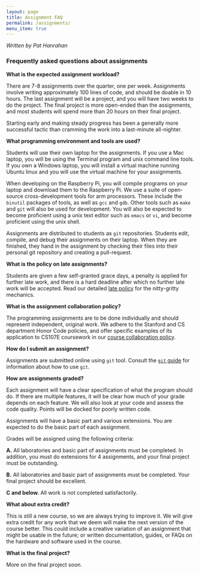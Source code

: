 ```yaml
---
layout: page
title: Assignment FAQ
permalink: /assignments/
menu_item: true
---
```


*Written by Pat Hanrahan*

### Frequently asked questions about assignments

**What is the expected assignment workload?**

There are 7-8 assignments over the quarter, one per week.
Assignments involve writing approximately 100 lines of code,
and should be doable in 10 hours.
The last assignment will be a project, 
and you will have two weeks to do the project. 
The final project is more open-ended than the assignments,
and most students will spend more than 20 hours on their final project.

Starting early and making steady progress has been a generally more successful tactic than cramming the work into a last-minute all-nighter.

**What programming environment and tools are used?**

Students will use their own laptop for the assignments.
If you use a Mac laptop,
you will be using the Terminal program and unix command line tools.
If you own a Windows laptop,
you will install a virtual machine running Ubuntu linux 
and you will use the virtual machine for your assignments.

When developing on the Raspberry Pi,
you will compile programs on your laptop and download them to the Raspberry Pi.
We use a suite of open-source cross-development tools for arm processors.
These include the `binutil` packages of tools,
as well as `gcc` and `gdb`.
Other tools such as `make` and `git` will also be used for development.
You will also be expected to become proficient using 
a unix text editor such as `emacs` or `vi`,
and become proficient using the unix shell.

Assignments are distributed to students as `git` repositories.
Students edit, compile, and debug their assignments on their laptop.
When they are finished, 
they hand in the assignment by checking their files 
into their personal git repository and creating a pull-request.

**What is the policy on late assignments?**

Students are given a few self-granted grace days,
a penalty is applied for further late work,
and there is a hard deadline after which no further late work will be accepted.
Read our detailed [late policy](late.md) for the nitty-gritty mechanics.

**What is the assignment collaboration policy?**

The programming assignments are to be done individually 
and should represent independent, original work.
We adhere to the Stanford and CS department Honor Code policies,
and offer specific examples of its application 
to CS107E coursework in our [course collaboration policy](collaboration.md).

**How do I submit an assignment?**

Assignments are submitted online using `git` tool. 
Consult the [`git` guide](guides/git.md) 
for information about how to use `git`.

**How are assignments graded?**

Each assignment will have a clear specification of what the program should do.
If there are multiple features, 
it will be clear how much of your grade depends on each feature.
We will also look at your code and assess the code quality.
Points will be docked for poorly written code.

Assignments will have a basic part and various extensions. 
You are expected to do the basic part of each assignment.

Grades will be assigned using the following criteria:

**A.** All laboratories and basic part of assignments must be completed.
In addition, you must do extensions for 4 assignments, and your final
project must be outstanding.

**B.** All laboratories and basic part of assignments must be completed.
Your final project should be excellent.

**C and below.** All work is not completed satisfactorily.


**What about extra credit?**

This is still a new course, so we are always trying to improve it. We will give
extra credit for any work that we deem will make the next version
of the course better. This could include a creative variation of
an assignment that might be usable in the future; or written documentation,
guides, or FAQs on the hardware and software used in the course.

**What is the final project?**

More on the final project soon.


